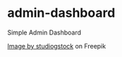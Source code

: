 # admin-dashboard
Simple Admin Dashboard


<a href="https://www.freepik.com/free-vector/find-person-job-opportunity_8063764.htm#query=avatar&position=4&from_view=keyword&track=sph">Image by studiogstock</a> on Freepik